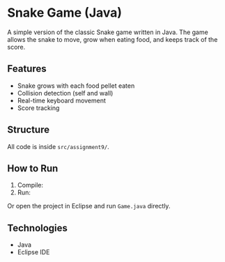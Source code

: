# Snake Game (Java)

A simple version of the classic Snake game written in Java. The game allows the snake to move, grow when eating food, and keeps track of the score.

## Features
- Snake grows with each food pellet eaten
- Collision detection (self and wall)
- Real-time keyboard movement
- Score tracking

## Structure
All code is inside `src/assignment9/`.

## How to Run
1. Compile:
2. Run:

Or open the project in Eclipse and run `Game.java` directly.

## Technologies
- Java
- Eclipse IDE
